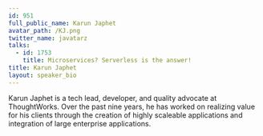 ```yaml
---
id: 951
full_public_name: Karun Japhet
avatar_path: /KJ.png
twitter_name: javatarz
talks:
  - id: 1753
    title: Microservices? Serverless is the answer!
title: Karun Japhet
layout: speaker_bio
---
```



Karun Japhet is a tech lead, developer, and quality advocate at ThoughtWorks. Over the past nine years, he has worked on realizing value for his clients through the creation of highly scaleable applications and integration of large enterprise applications.